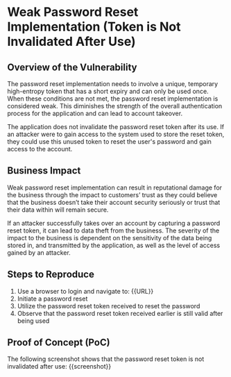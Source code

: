 # Weak Password Reset Implementation (Token is Not Invalidated After Use)

## Overview of the Vulnerability

The password reset implementation needs to involve a unique, temporary high-entropy token that has a short expiry and can only be used once. When these conditions are not met, the password reset implementation is  considered weak. This diminishes the strength of the overall authentication process for the application and can lead to account takeover.

The application does not invalidate the password reset token after its use. If an attacker were to gain access to the system used to store the reset token, they could use this unused token to reset the user's password and gain access to the account.

## Business Impact

Weak password reset implementation can result in reputational damage for the business through the impact to customers’ trust as they could believe that the business doesn’t take their account security seriously or trust that their data within will remain secure.

If an attacker successfully takes over an account by capturing a password reset token, it can lead to data theft from the business. The severity of the impact to the business is dependent on the sensitivity of the data being stored in, and transmitted by the application, as well as the level of access gained by an attacker.

## Steps to Reproduce

1. Use a browser to login and navigate to: {{URL}}
1. Initiate a password reset
1. Utilize the password reset token received to reset the password
1. Observe that the password reset token received earlier is still valid after being used

## Proof of Concept (PoC)

The following screenshot shows that the password reset token is not invalidated after use:
{{screenshot}}
